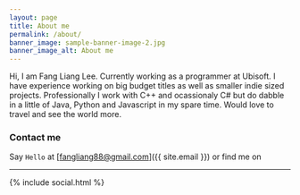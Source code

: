 ```yaml
---
layout: page
title: About me
permalink: /about/
banner_image: sample-banner-image-2.jpg
banner_image_alt: About me
---
```


Hi, I am Fang Liang Lee. Currently working as a programmer at Ubisoft. I have 
experience working on big budget titles as well as smaller indie sized projects.
Professionally I work with C++ and ocassionaly C# but do dabble in a little of 
Java, Python and Javascript in my spare time. Would love to travel and see the world
more.

### Contact me

Say `Hello` at [fangliang88@gmail.com]({{ site.email }}) or find
me on

---

{% include social.html %}
